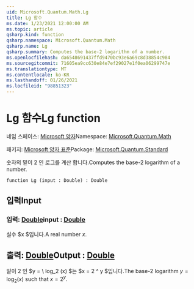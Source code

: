 ```yaml
---
uid: Microsoft.Quantum.Math.Lg
title: Lg 함수
ms.date: 1/23/2021 12:00:00 AM
ms.topic: article
qsharp.kind: function
qsharp.namespace: Microsoft.Quantum.Math
qsharp.name: Lg
qsharp.summary: Computes the base-2 logarithm of a number.
ms.openlocfilehash: da6548691437ffd9470bc93e6a69c8d38854c984
ms.sourcegitcommit: 71605ea9cc630e84e7ef29027e1f0ea06299747e
ms.translationtype: MT
ms.contentlocale: ko-KR
ms.lasthandoff: 01/26/2021
ms.locfileid: "98851323"
---
```

# <a name="lg-function"></a><span data-ttu-id="25f63-102">Lg 함수</span><span class="sxs-lookup"><span data-stu-id="25f63-102">Lg function</span></span>

<span data-ttu-id="25f63-103">네임 스페이스: [Microsoft 양자](xref:Microsoft.Quantum.Math)</span><span class="sxs-lookup"><span data-stu-id="25f63-103">Namespace: [Microsoft.Quantum.Math](xref:Microsoft.Quantum.Math)</span></span>

<span data-ttu-id="25f63-104">패키지: [Microsoft 양자 표준](https://nuget.org/packages/Microsoft.Quantum.Standard)</span><span class="sxs-lookup"><span data-stu-id="25f63-104">Package: [Microsoft.Quantum.Standard](https://nuget.org/packages/Microsoft.Quantum.Standard)</span></span>


<span data-ttu-id="25f63-105">숫자의 밑이 2 인 로그를 계산 합니다.</span><span class="sxs-lookup"><span data-stu-id="25f63-105">Computes the base-2 logarithm of a number.</span></span>

```qsharp
function Lg (input : Double) : Double
```


## <a name="input"></a><span data-ttu-id="25f63-106">입력</span><span class="sxs-lookup"><span data-stu-id="25f63-106">Input</span></span>

### <a name="input--double"></a><span data-ttu-id="25f63-107">입력: [Double](xref:microsoft.quantum.lang-ref.double)</span><span class="sxs-lookup"><span data-stu-id="25f63-107">input : [Double](xref:microsoft.quantum.lang-ref.double)</span></span>

<span data-ttu-id="25f63-108">실수 $x $입니다.</span><span class="sxs-lookup"><span data-stu-id="25f63-108">A real number $x$.</span></span>



## <a name="output--double"></a><span data-ttu-id="25f63-109">출력: [Double](xref:microsoft.quantum.lang-ref.double)</span><span class="sxs-lookup"><span data-stu-id="25f63-109">Output : [Double](xref:microsoft.quantum.lang-ref.double)</span></span>

<span data-ttu-id="25f63-110">밑이 2 인 $y = \ log_2 (x) $는 $x = 2 ^ y $입니다.</span><span class="sxs-lookup"><span data-stu-id="25f63-110">The base-2 logarithm $y = \log_2(x)$ such that $x = 2^y$.</span></span>